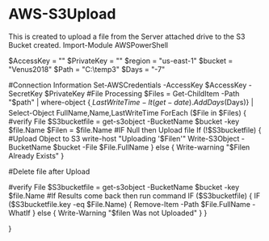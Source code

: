 # AWS-S3Upload
This is created to upload a file from the Server attached drive to the S3 Bucket created.
Import-Module AWSPowerShell

$AccessKey = ""
$PrivateKey = ""
$region = "us-east-1"
$bucket = "Venus2018"
$Path = "C:\temp3\"
$Days = "-7"


#Connection Information
Set-AWSCredentials -AccessKey $AccessKey -SecretKey $PrivateKey
#File Processing
$Files = Get-ChildItem -Path "$path" | where-object {$_.LastWriteTime -lt (get-date).AddDays($Days)} | Select-Object FullName,Name,LastWriteTime
ForEach ($File in $Files) 
{
#verify File
$S3bucketfile = get-s3object -BucketName $bucket -key $file.Name
$Filen = $file.Name
#IF Null then Upload file
If (!$S3bucketfile) {
#Upload Object to S3
write-host "Uploading '$Filen'"
Write-S3Object -BucketName $bucket -File $File.FullName 
}
else
{
Write-warning "$Filen Already Exists"
}

#Delete file after Upload

#verify File
$S3bucketfile = get-s3object -BucketName $bucket -key $file.Name
#If Results come back then run command
IF ($S3bucketfile) 
{
IF ($S3bucketfile.key -eq $File.Name)
{
Remove-Item -Path $File.FullName -WhatIf
}
else
{
Write-Warning "$filen Was not Uploaded" 
}
}

}
